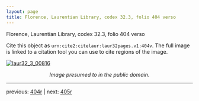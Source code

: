 ```yaml
---
layout: page
title: Florence, Laurentian Library, codex 32.3, folio 404 verso
---
```


Florence, Laurentian Library, codex 32.3, folio 404 verso

Cite this object as `urn:cite2:citelaur:laur32pages.v1:404v`.  The full image is linked to a citation tool you can use to cite regions of the image.

[![laur32_3_00816](http://www.homermultitext.org/iipsrv?IIIF=/project/homer/pyramidal/deepzoom/citelaur/laur32imgs/v1/laur32_3_00816.tif/full/800,/0/default.jpg)](http://www.homermultitext.org/ict2/?urn=urn:cite2:citelaur:laur32imgs.v1:laur32_3_00816) 

<p style="text-align: center; font-style: italic;">Image presumed to in the public domain.</p>

---

previous: [404r](../404r/) | next: [405r](../405r/)